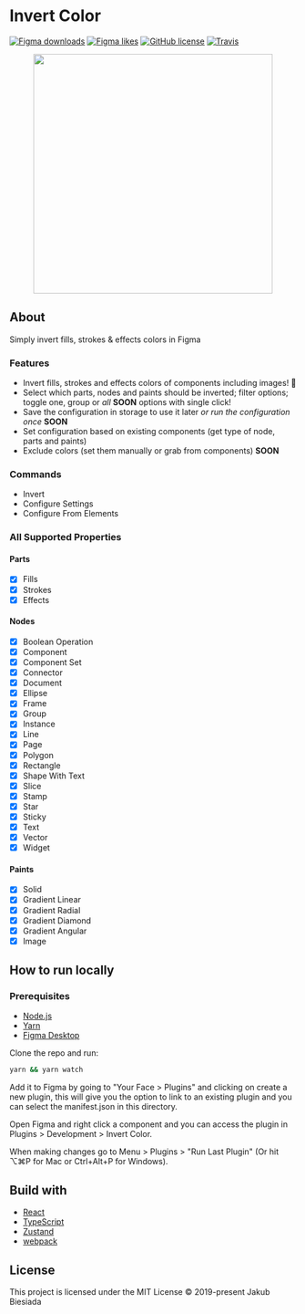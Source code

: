 # Invert Color

[![Figma downloads](https://img.shields.io/endpoint?style=flat-square&url=https://figma-plugin-badges.vercel.app/api/installs/738840049488759901)](https://www.figma.com/community/plugin/738840049488759901/Invert-Color)
[![Figma likes](https://img.shields.io/endpoint?style=flat-square&url=https://figma-plugin-badges.vercel.app/api/likes/738840049488759901)](https://www.figma.com/community/plugin/738840049488759901/Invert-Color)
[![GitHub license](https://img.shields.io/github/license/pluginsky/invert-color?style=flat-square)](https://github.com/pluginsky/invert-color)
[![Travis](https://img.shields.io/travis/com/pluginsky/invert-color/main?style=flat-square)](https://travis-ci.com/pluginsky/invert-color)

<p align="center">
  <img width="420" src="https://raw.githubusercontent.com/pluginsky/invert-color/main/assets/preview.jpg" alt="">
</p>

## About

Simply invert fills, strokes & effects colors in Figma

### Features

- Invert fills, strokes and effects colors of components including images! 🤩
- Select which parts, nodes and paints should be inverted; filter options; toggle one, group or _all_ **SOON** options with single click!
- Save the configuration in storage to use it later _or run the configuration once_ **SOON**
- Set configuration based on existing components (get type of node, parts and paints)
- Exclude colors (set them manually or grab from components) **SOON**

### Commands

- Invert
- Configure Settings
- Configure From Elements

### All Supported Properties

#### Parts

- [x] Fills
- [x] Strokes
- [x] Effects

#### Nodes

- [x] Boolean Operation
- [x] Component
- [x] Component Set
- [x] Connector
- [x] Document
- [x] Ellipse
- [x] Frame
- [x] Group
- [x] Instance
- [x] Line
- [x] Page
- [x] Polygon
- [x] Rectangle
- [x] Shape With Text
- [x] Slice
- [x] Stamp
- [x] Star
- [x] Sticky
- [x] Text
- [x] Vector
- [x] Widget

#### Paints

- [x] Solid
- [x] Gradient Linear
- [x] Gradient Radial
- [x] Gradient Diamond
- [x] Gradient Angular
- [x] Image

## How to run locally

### Prerequisites

- [Node.js](https://nodejs.org/)
- [Yarn](https://yarnpkg.com/)
- [Figma Desktop](https://www.figma.com/downloads/)

Clone the repo and run:

```sh
yarn && yarn watch
```

Add it to Figma by going to "Your Face > Plugins" and clicking on create a new plugin, this will give you the option to link to an existing plugin and you can select the manifest.json in this directory.

Open Figma and right click a component and you can access the plugin in Plugins > Development > Invert Color.

When making changes go to Menu > Plugins > "Run Last Plugin" (Or hit ⌥⌘P for Mac or Ctrl+Alt+P for Windows).

## Build with

- [React](https://reactjs.org/)
- [TypeScript](https://www.typescriptlang.org/)
- [Zustand](https://zustand.surge.sh/)
- [webpack](https://webpack.js.org/)

## License

This project is licensed under the MIT License © 2019-present Jakub Biesiada
